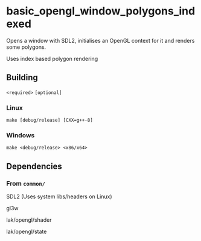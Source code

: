 # basic_opengl_window_polygons_indexed

Opens a window with SDL2, initialises an OpenGL context for it and renders some
polygons.

Uses index based polygon rendering

## Building

`<required>` `[optional]`

### Linux

```
make [debug/release] [CXX=g++-8]
```

### Windows

```
make <debug/release> <x86/x64>
```

## Dependencies

### From `common/`

SDL2 (Uses system libs/headers on Linux)

gl3w

lak/opengl/shader

lak/opengl/state
